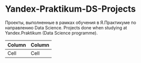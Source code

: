 # Yandex-Praktikum-DS-Projects
Проекты, выполненные в рамках обучения в Я.Практикуме по направлению Data Science.
Projects done when studying at Yandex.Praktikum (Data Science programme).

Column | Column
------ | ------
Cell   | Cell 
